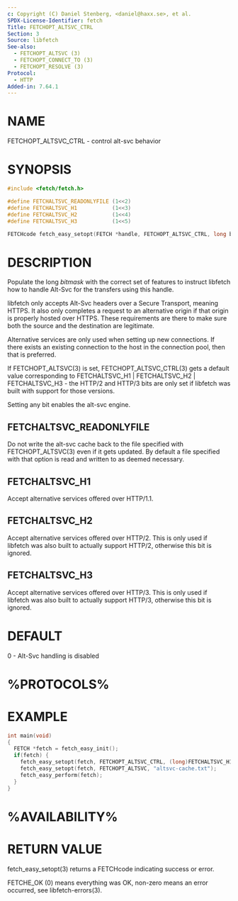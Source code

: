 ```yaml
---
c: Copyright (C) Daniel Stenberg, <daniel@haxx.se>, et al.
SPDX-License-Identifier: fetch
Title: FETCHOPT_ALTSVC_CTRL
Section: 3
Source: libfetch
See-also:
  - FETCHOPT_ALTSVC (3)
  - FETCHOPT_CONNECT_TO (3)
  - FETCHOPT_RESOLVE (3)
Protocol:
  - HTTP
Added-in: 7.64.1
---
```


# NAME

FETCHOPT_ALTSVC_CTRL - control alt-svc behavior

# SYNOPSIS

~~~c
#include <fetch/fetch.h>

#define FETCHALTSVC_READONLYFILE (1<<2)
#define FETCHALTSVC_H1           (1<<3)
#define FETCHALTSVC_H2           (1<<4)
#define FETCHALTSVC_H3           (1<<5)

FETCHcode fetch_easy_setopt(FETCH *handle, FETCHOPT_ALTSVC_CTRL, long bitmask);
~~~

# DESCRIPTION

Populate the long *bitmask* with the correct set of features to instruct
libfetch how to handle Alt-Svc for the transfers using this handle.

libfetch only accepts Alt-Svc headers over a Secure Transport, meaning
HTTPS. It also only completes a request to an alternative origin if that
origin is properly hosted over HTTPS. These requirements are there to make
sure both the source and the destination are legitimate.

Alternative services are only used when setting up new connections. If there
exists an existing connection to the host in the connection pool, then that is
preferred.

If FETCHOPT_ALTSVC(3) is set, FETCHOPT_ALTSVC_CTRL(3) gets a default value
corresponding to FETCHALTSVC_H1 | FETCHALTSVC_H2 | FETCHALTSVC_H3 - the HTTP/2
and HTTP/3 bits are only set if libfetch was built with support for those
versions.

Setting any bit enables the alt-svc engine.

## FETCHALTSVC_READONLYFILE

Do not write the alt-svc cache back to the file specified with
FETCHOPT_ALTSVC(3) even if it gets updated. By default a file specified
with that option is read and written to as deemed necessary.

## FETCHALTSVC_H1

Accept alternative services offered over HTTP/1.1.

## FETCHALTSVC_H2

Accept alternative services offered over HTTP/2. This is only used if libfetch
was also built to actually support HTTP/2, otherwise this bit is ignored.

## FETCHALTSVC_H3

Accept alternative services offered over HTTP/3. This is only used if libfetch
was also built to actually support HTTP/3, otherwise this bit is ignored.

# DEFAULT

0 - Alt-Svc handling is disabled

# %PROTOCOLS%

# EXAMPLE

~~~c
int main(void)
{
  FETCH *fetch = fetch_easy_init();
  if(fetch) {
    fetch_easy_setopt(fetch, FETCHOPT_ALTSVC_CTRL, (long)FETCHALTSVC_H1);
    fetch_easy_setopt(fetch, FETCHOPT_ALTSVC, "altsvc-cache.txt");
    fetch_easy_perform(fetch);
  }
}
~~~

# %AVAILABILITY%

# RETURN VALUE

fetch_easy_setopt(3) returns a FETCHcode indicating success or error.

FETCHE_OK (0) means everything was OK, non-zero means an error occurred, see
libfetch-errors(3).
